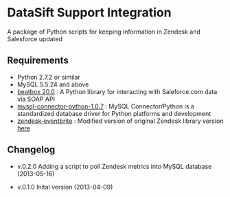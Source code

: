 DataSift Support Integration
============================

A package of Python scripts for keeping information in Zendesk and Salesforce updated

Requirements
------------

* Python 2.7.2 or similar
* MySQL 5.5.24 and above
* [beatbox 20.0](http://pypi.python.org/pypi/beatbox/) : A Python library for interacting with Saleforce.com data via SOAP API
* [mysql-connector-python-1.0.7](http://dev.mysql.com/downloads/connector/python/) : MySQL Connector/Python is a standardized database driver for Python platforms and development
* [zendesk-eventbrite](https://github.com/victorduan/zendesk/) : Modified version of original Zendesk library version [here](https://github.com/eventbrite/zendesk/)

Changelog
---------

* v.0.2.0 Adding a script to poll Zendesk metrics into MySQL database (2013-05-16)

* v.0.1.0 Inital version (2013-04-09) 
